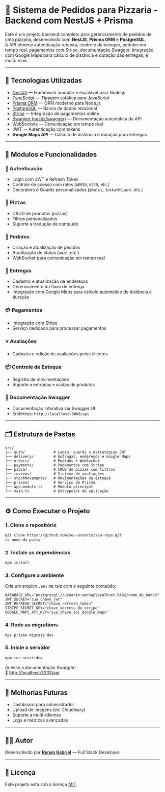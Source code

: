 # 🍕 Sistema de Pedidos para Pizzaria - Backend com NestJS + Prisma

Este é um projeto backend completo para gerenciamento de pedidos de uma pizzaria, desenvolvido com **NestJS**, **Prisma ORM** e **PostgreSQL**.  
A API oferece autenticação robusta, controle de estoque, pedidos em tempo real, pagamentos com Stripe, documentação Swagger, integração com Google Maps para cálculo de distância e duração das entregas, e muito mais.

---

## 🚀 Tecnologias Utilizadas

- [NestJS](https://nestjs.com/) — Framework modular e escalável para Node.js  
- [TypeScript](https://www.typescriptlang.org/) — Tipagem estática para JavaScript  
- [Prisma ORM](https://www.prisma.io/) — ORM moderno para Node.js  
- [PostgreSQL](https://www.postgresql.org/) — Banco de dados relacional  
- [Stripe](https://stripe.com/) — Integração de pagamentos online  
- [Swagger (nestjs/swagger)](https://docs.nestjs.com/openapi/introduction) — Documentação automática da API  
- WebSockets — Comunicação em tempo real  
- JWT — Autenticação com tokens  
- **Google Maps API** — Cálculo de distância e duração para entregas  

---

## 📁 Módulos e Funcionalidades

### 🔐 Autenticação
- Login com JWT e Refresh Token  
- Controle de acesso com roles (`ADMIN`, `USER`, etc.)  
- Decorators e Guards personalizados (`@Roles`, `JwtAuthGuard`, etc.)  

### 🍕 Pizzas
- CRUD de produtos (pizzas)  
- Filtros personalizados  
- Suporte a tradução de conteúdo  

### 🛒 Pedidos
- Criação e atualização de pedidos  
- Atualização de status (`paid`, etc.)  
- WebSocket para comunicação em tempo real  

### 🛵 Entregas
- Cadastro e atualização de endereços  
- Gerenciamento do fluxo de entrega  
- Integração com Google Maps para cálculo automático de distância e duração  

### 💳 Pagamentos
- Integração com Stripe  
- Serviço dedicado para processar pagamentos  

### ⭐ Avaliações
- Cadastro e edição de avaliações pelos clientes  

### 📦 Controle de Estoque
- Registro de movimentações  
- Suporte a entradas e saídas de produtos  

### 📘 Documentação Swagger
- Documentação interativa via Swagger UI  
- Endereço: `http://localhost:3000/api`  

---

## 🗂 Estrutura de Pastas

```
src/
├── auth/             # Login, guards e estratégias JWT
├── delivery/         # Entregas, endereços e Google Maps
├── orders/           # Pedidos + WebSocket
├── payments/         # Pagamentos com Stripe
├── pizza/            # CRUD de pizzas com filtros
├── reviews/          # Sistema de avaliações
├── stockMovements/   # Movimentações de estoque
├── prisma/           # Serviço do Prisma
├── app.module.ts     # Módulo principal
└── main.ts           # Entrypoint da aplicação
```

---

## ⚙️ Como Executar o Projeto

### 1. Clone o repositório

```bash
git clone https://github.com/seu-usuario/seu-repo.git
cd nome-da-pasta
```

### 2. Instale as dependências

```bash
npm install
```

### 3. Configure o ambiente

Crie um arquivo `.env` na raiz com o seguinte conteúdo:

```env
DATABASE_URL="postgresql://usuario:senha@localhost:5432/nome_do_banco"
JWT_SECRET="sua_chave_jwt"
JWT_REFRESH_SECRET="chave_refresh_token"
STRIPE_SECRET_KEY="chave_secreta_do_stripe"
GOOGLE_MAPS_API_KEY="sua_chave_api_google_maps"
```

### 4. Rode as migrations

```bash
npx prisma migrate dev
```

### 5. Inicie o servidor

```bash
npm run start:dev
```

Acesse a documentação Swagger:  
📄 [http://localhost:3333/api](http://localhost:3333/api)

---

## 📌 Melhorias Futuras

- Dashboard para administrador  
- Upload de imagens (ex: Cloudinary)  
- Suporte a multi-idiomas  
- Logs e métricas avançadas  

---

## 👨‍💻 Autor

Desenvolvido por [**Renan Gabriel**](https://www.linkedin.com/in/renangabrieldev/) — Full Stack Developer.

---

## 📝 Licença

Este projeto está sob a licença [MIT](LICENSE).

